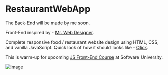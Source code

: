 # RestaurantWebApp

The Back-End will be made by me soon.


Front-End inspired by - [Mr. Web Designer](https://www.youtube.com/@MrWebDesignerAnas). <br />

Complete responsive food / restaurant website design using HTML, CSS, and vanilla JavaScript.
Quick look of how it should looks like - [Click](https://www.youtube.com/watch?v=MJUssi2c6Ls).<br />

This is warm-up for upcoming [JS Front-End Course](https://softuni.bg/modules/132/js-front-end-september-2023/1426) at Software University.<br />

![image](https://user-images.githubusercontent.com/114246903/193458675-e27f99df-28b1-496b-9c5a-21e9c3e67402.png) <br />
